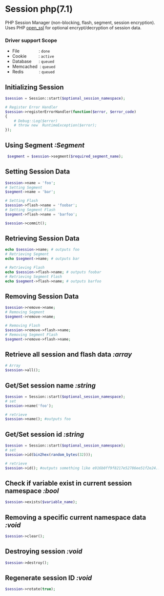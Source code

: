 # Session php(7.1)
PHP Session Manager (non-blocking, flash, segment, session encryption). Uses PHP [open_ssl](http://php.net/manual/en/book.openssl.php) for optional encrypt/decryption of session data.

### Driver support  Scope
 - File&nbsp;&nbsp;&nbsp;&nbsp;&nbsp;&nbsp;&nbsp;&nbsp;&nbsp;&nbsp;&nbsp; &nbsp;&nbsp;&nbsp;&nbsp;: `done`
 - Cookie&nbsp;&nbsp;&nbsp;&nbsp;&nbsp;&nbsp;&nbsp;&nbsp;&nbsp;&nbsp;: `active`
 - Database&nbsp;&nbsp;&nbsp;&nbsp;&nbsp;&nbsp;: `queued`
 - Memcached&nbsp;&nbsp;: `queued`
 - Redis&nbsp;&nbsp;&nbsp;&nbsp;&nbsp;&nbsp;&nbsp;&nbsp;&nbsp;&nbsp;&nbsp;&nbsp;&nbsp;: `queued`


## Initializing Session
```php
$session = Session::start($optional_session_namespace);

# Register Error Handler
$session->registerErrorHandler(function($error, $error_code)
{
    # Debug::Log($error)
    # throw new  RuntimeException($error);
});
```

## Using Segment *:Segment*
```php
 $segment = $session->segment($required_segment_name);
```

## Setting Session Data
```php
$session->name = 'foo';
# Setting Segment
$segment->name = 'bar';

# Setting Flash
$session->flash->name = 'foobar';
# Setting Segment Flash
$segment->flash->name = 'barfoo';

$session->commit();
```

## Retrieving Session Data
```php
echo $session->name; # outputs foo
# Retrieving Segment
echo $segment->name; # outputs bar

# Retrieving Flash
echo $session->flash->name; # outputs foobar
# Retrieving Segment Flash
echo $segment->flash->name; # outputs barfoo
```

## Removing Session Data
```php
$session->remove->name;
# Removing Segment
$segment->remove->name;

# Removing Flash
$session->remove->flash->name;
# Removing Segment Flash
$segment->remove->flash->name;
```

## Retrieve all session and flash data *:array*
```php
# Array
$session->all();
```

## Get/Set session name *:string*
```php
$session = Session::start($optional_session_namespace);
# set
$session->name('foo');

# retrieve
$session->name(); #outputs foo
```

## Get/Set session id *:string*
```php
$session = Session::start($optional_session_namespace);
# set
$session->id(bin2hex(random_bytes(32)));

# retrieve
$session->id(); #outputs something like e916b0ff9f8217e52786ee51f2e24..
```

## Check if variable exist in current session namespace *:bool*
```php
$session->exists($variable_name);
```


## Removing a specific current namespace data *:void*
```php
$session->clear();
```

## Destroying session *:void*
```php
$session->destroy();
```

## Regenerate session ID *:void*
```php
$session->rotate(true);
```
